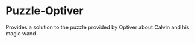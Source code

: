 # Puzzle-Optiver
Provides a solution to the puzzle provided by Optiver about Calvin and his magic wand

